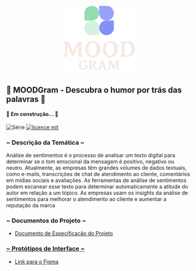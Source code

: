 
<p align="center">
<img src=".github/logotype.png" alt="LOGO" width="200"/>
</p>

## 🍃 MOODGram - Descubra o humor por trás das palavras 🍂

#### 🚧 Em construção...  🚧

![Série](https://img.shields.io/badge/MoodGram-ModuloIbiapaba-green)
[![licence mit](https://img.shields.io/badge/licence-MIT-orange.svg)]()

### ~ Descrição da Temática ~
Análise de sentimentos é o processo de analisar um texto digital para determinar se o tom emocional da mensagem é positivo, negativo ou neutro. Atualmente, as empresas têm grandes volumes de dados textuais, como e-mails, transcrições de chat de atendimento ao cliente, comentários em mídias sociais e avaliações. As ferramentas de análise de sentimentos podem escanear esse texto para determinar automaticamente a atitude do autor em relação a um tópico. As empresas usam os insights da análise de sentimentos para melhorar o atendimento ao cliente e aumentar a reputação da marca

### ~ Documentos do Projeto ~
- <a href='https://docs.google.com/document/d/1LI6jfGMlymhFoK1WtWdxZxKeLMyWLadLTjbGLXle3NY/edit?usp=sharing'>Documento de Especificação do Projeto

### ~ Protótipos de Interface ~
- <a href='https://www.figma.com/file/I7dS63C0gmyqKB69vWiEn6/MOODGram---Dashboard?type=design&node-id=10%3A747&mode=design&t=CQ1BB3gFdLGHzK5J-1'> Link para o Figma

